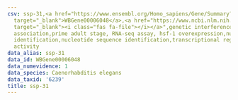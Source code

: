 ```yaml
---
csv: ssp-31,<a href="https://www.ensembl.org/Homo_sapiens/Gene/Summary?db=core;g=WBGene00006048"
  target="_blank">WBGene00006048</a>,<a href="https://www.ncbi.nlm.nih.gov/pubmed/30894454"
  target="_blank"><i class="fas fa-file"></i></a>",genetic interference,functional
  association,prime adult stage, RNA-seq assay, hsf-1 overexpression,nucleotide sequence
  identification,nucleotide sequence identification,transcriptional regulation,up-regulates
  activity
data_alias: ssp-31
data_id: WBGene00006048
data_numevidence: 1
data_species: Caenorhabditis elegans
data_taxid: '6239'
title: ssp-31
---
```

